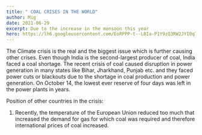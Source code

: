 ```yaml
---
title: " COAL CRISES IN THE WORLD"
author: Mig
date: 2021-06-29
excerpt: Due to the increase in the monsoon this year
hero: https://lh6.googleusercontent.com/EoRPPP-t--L8Ia-P1Y9zQ3RW2JYI0q7iUFaKYLONy37yKg5mtvQ5lNFA_-oHehwxCZ2AQkZGlUpkBgxnxAiglaxb55f0VmqxFpHB1ACQI5nSegnDndWd0J629Al7W1pDp9s-WwZI
---
```

The Climate crisis is the real and the biggest issue which is further causing other crises. Even though India is the second-largest producer of coal, India faced a coal shortage. The recent crisis of coal caused disruption in power generation in many states like Bihar, Jharkhand, Punjab etc. and they faced power cuts or blackouts due to the shortage in coal production and power generation. On October 14, the lowest ever reserve of four days was left in the power plants in years.


Position of other countries in the crisis:

1. Recently, the temperature of the European Union reduced too much that increased the demand for gas for which coal was required and therefore international prices of coal increased.

